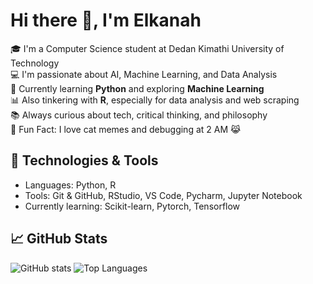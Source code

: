 # Hi there 👋, I'm Elkanah

🎓 I'm a Computer Science student at Dedan Kimathi University of Technology  
💻 I'm passionate about AI, Machine Learning, and Data Analysis  
🌱 Currently learning **Python** and exploring **Machine Learning**  
📊 Also tinkering with **R**, especially for data analysis and web scraping  
📚 Always curious about tech, critical thinking, and philosophy  
🚀 Fun Fact: I love cat memes and debugging at 2 AM 😹

## 🔧 Technologies & Tools
- Languages: Python, R
- Tools: Git & GitHub, RStudio, VS Code, Pycharm, Jupyter Notebook
- Currently learning: Scikit-learn, Pytorch, Tensorflow

## 📈 GitHub Stats
![GitHub stats](https://github-readme-stats.vercel.app/api?username=e-ric79&show_icons=true&theme=radical)
![Top Languages](https://github-readme-stats.vercel.app/api/top-langs/?username=e-ric79&layout=compact&theme=radical)

<!--## 📫 Let's Connect
- LinkedIn: [Your LinkedIn](https://www.linkedin.com/in/ElkanahMakori/)
- Twitter: [@yourhandle](https://twitter.com/yourhandle)
- Portfolio: [yourportfolio.com](https://yourportfolio.com) -->
